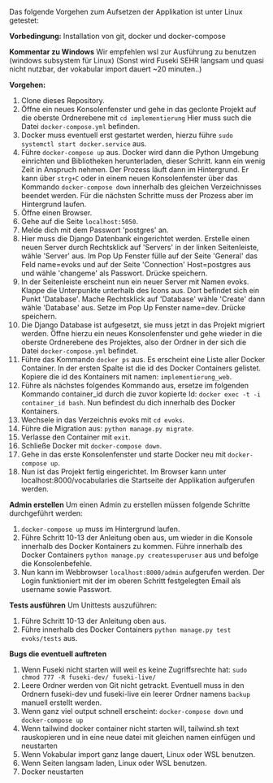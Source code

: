 Das folgende Vorgehen zum Aufsetzen der Applikation ist unter Linux getestet:

**Vorbedingung:**
Installation von git, docker und docker-compose

**Kommentar zu Windows**
Wir empfehlen wsl zur Ausführung zu benutzen (windows subsystem für Linux) (Sonst wird Fuseki SEHR langsam und quasi nicht nutzbar, der vokabular import dauert ~20 minuten..)

**Vorgehen:**
1. Clone dieses Repository.
2. Öffne ein neues Konsolenfenster und gehe in das geclonte Projekt auf die oberste Ordnerebene mit `cd implementierung`
Hier muss such die Datei `docker-compose.yml` befinden.
3. Docker muss eventuell erst gestartet werden, hierzu führe `sudo systemctl start docker.service` aus.
4. Führe `docker-compose up` aus. Docker wird dann die Python Umgebung einrichten und Bibliotheken herunterladen, dieser Schritt.
kann ein wenig Zeit in Anspruch nehmen. Der Prozess läuft dann im Hintergrund. Er kann über `strg+C` oder in einem neuen Konsolenfenster über das Kommando `docker-compose down` innerhalb des gleichen Verzeichnisses beendet werden. Für die nächsten Schritte muss der Prozess aber im Hintergrund laufen.
5. Öffne einen Browser.
6. Gehe auf die Seite `localhost:5050`.
7. Melde dich mit dem Passwort 'postgres' an.
8. Hier muss die Django Datenbank eingerichtet werden. Erstelle einen neuen Server durch Rechtsklick auf 'Servers'
in der linken Seitenleiste, wähle 'Server' aus. Im Pop Up Fenster fülle auf der Seite 'General' das Feld name=evoks und auf der Seite 'Connection' Host=postgres aus und wähle 'changeme' als Passwort. Drücke speichern.
9. In der Seitenleiste erscheint nun ein neuer Server mit Namen evoks. Klappe die Unterpunkte unterhalb des Icons aus. Dort befindet sich ein Punkt 'Database'. Mache Rechtsklick auf 'Database' wähle 'Create' dann wähle 'Database' aus. Setze im Pop Up Fenster name=dev. Drücke speichern.
10. Die Django Database ist aufgesetzt, sie muss jetzt in das Projekt migriert werden. Öffne hierzu ein neues Konsolenfenster und gehe wieder in die oberste Ordnerebene des Projektes, also der Ordner in der sich die Datei `docker-compose.yml` befindet.
11. Führe das Kommando `docker ps` aus. Es erscheint eine Liste aller Docker Container. In der ersten Spalte ist die id des Docker Containers gelistet. Kopiere die id des Kontainers mit namen: `implementierung_web`.
12. Führe als nächstes folgendes Kommando aus, ersetze im folgenden Kommando container_id durch die zuvor kopierte Id: `docker exec -t -i container_id bash`. Nun befindest du dich innerhalb des Docker Kontainers.
13. Wechsele in das Verzeichnis evoks mit `cd evoks`.
14. Führe die Migration aus: `python manage.py migrate`.
15. Verlasse den Container mit `exit`.
16. Schließe Docker mit `docker-compose down`.
17. Gehe in das erste Konsolenfenster und starte Docker neu mit `docker-compose up`.
18. Nun ist das Projekt fertig eingerichtet. Im Browser kann unter localhost:8000/vocabularies die Startseite der Applikation aufgerufen werden.

**Admin erstellen**
Um einen Admin zu erstellen müssen folgende Schritte durchgeführt werden:
1. `docker-compose up` muss im Hintergrund laufen.
2. Führe Schritt 10-13 der Anleitung oben aus, um wieder in die Konsole innerhalb des Docker Kontainers zu kommen. Führe innerhalb des Docker Containers `python manage.py createsuperuser` aus und befolge die Konsolenbefehle. 
3. Nun kann im Webbrowser `localhost:8000/admin` aufgerufen werden. Der Login funktioniert mit der im oberen Schritt festgelegten Email als username sowie Passwort.

**Tests ausführen**
Um Unittests auszuführen:
1. Führe Schritt 10-13 der Anleitung oben aus.
2. Führe innerhalb des Docker Containers `python manage.py test evoks/tests` aus.

**Bugs die eventuell auftreten**
1. Wenn Fuseki nicht starten will weil es keine Zugriffsrechte hat: `sudo chmod 777 -R fuseki-dev/ fuseki-live/`
2. Leere Ordner werden von Git nicht getrackt. Eventuell muss in den Ordnern fuseki-dev und fuseki-live ein leerer Ordner namens `backup` manuell erstellt werden.
3. Wenn ganz viel output schnell erscheint: `docker-compose down` und `docker-compose up`
4. Wenn tailwind docker container nicht starten will, tailwind.sh text rauskopieren und in eine neue datei mit gleichen namen einfügen und neustarten
5. Wenn Vokabular import ganz lange dauert, Linux oder WSL benutzen. 
6. Wenn Seiten langsam laden, Linux oder WSL benutzen.
7. Docker neustarten

